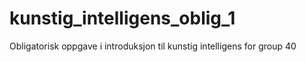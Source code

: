 # kunstig_intelligens_oblig_1
Obligatorisk oppgave i introduksjon til kunstig intelligens for group 40

